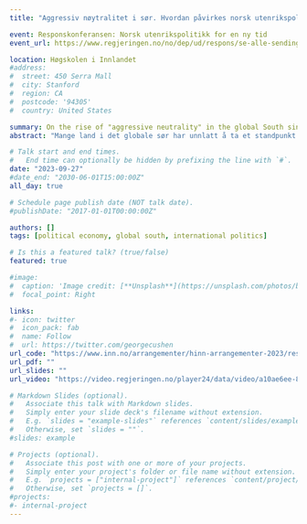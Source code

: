 ```yaml
---
title: "Aggressiv nøytralitet i sør. Hvordan påvirkes norsk utenrikspolitikk?"

event: Responskonferansen: Norsk utenrikspolitikk for en ny tid
event_url: https://www.regjeringen.no/no/dep/ud/respons/se-alle-sendingene-fra-respons-konferansene/id3016376/#tocNode_4

location: Høgskolen i Innlandet
#address:
#  street: 450 Serra Mall
#  city: Stanford
#  region: CA
#  postcode: '94305'
#  country: United States

summary: On the rise of "aggressive neutrality" in the global South since 2022. Presentation given at conference organized by the Norwegian Ministry of Foreign Affairs under the title "Norwegian foreign policy for a new age".
abstract: "Mange land i det globale sør har unnlatt å ta et standpunkt til krigen mot Ukraina. Isteden ønsker de balanse i sine utenrikspolitiske relasjoner, og er seg i økende grad bevisst sin egen posisjon i internasjonal politikk. Hva kjennetegner disse endringene og hva betyr det for norsk utenrikspolitikk? Hvordan påvirker fremveksten av aggressiv nøytralitet i det globale Sør-Norges rolle som konfliktløser og som kompromissfinner i internasjonale organisasjoner?"

# Talk start and end times.
#   End time can optionally be hidden by prefixing the line with `#`.
date: "2023-09-27"
#date_end: "2030-06-01T15:00:00Z"
all_day: true

# Schedule page publish date (NOT talk date).
#publishDate: "2017-01-01T00:00:00Z"

authors: []
tags: [political economy, global south, international politics]

# Is this a featured talk? (true/false)
featured: true

#image:
#  caption: 'Image credit: [**Unsplash**](https://unsplash.com/photos/bzdhc5b3Bxs)'
#  focal_point: Right

links:
#- icon: twitter
#  icon_pack: fab
#  name: Follow
#  url: https://twitter.com/georgecushen
url_code: "https://www.inn.no/arrangementer/hinn-arrangementer-2023/responskonferansen/"
url_pdf: ""
url_slides: ""
url_video: "https://video.regjeringen.no/player24/data/video/a10ae6ee-8aed-4ece-9dc4-95885126de52/a10ae6ee-8aed-4ece-9dc4-95885126de52_720p.mp4"

# Markdown Slides (optional).
#   Associate this talk with Markdown slides.
#   Simply enter your slide deck's filename without extension.
#   E.g. `slides = "example-slides"` references `content/slides/example-slides.md`.
#   Otherwise, set `slides = ""`.
#slides: example

# Projects (optional).
#   Associate this post with one or more of your projects.
#   Simply enter your project's folder or file name without extension.
#   E.g. `projects = ["internal-project"]` references `content/project/deep-learning/index.md`.
#   Otherwise, set `projects = []`.
#projects:
#- internal-project
---
```

